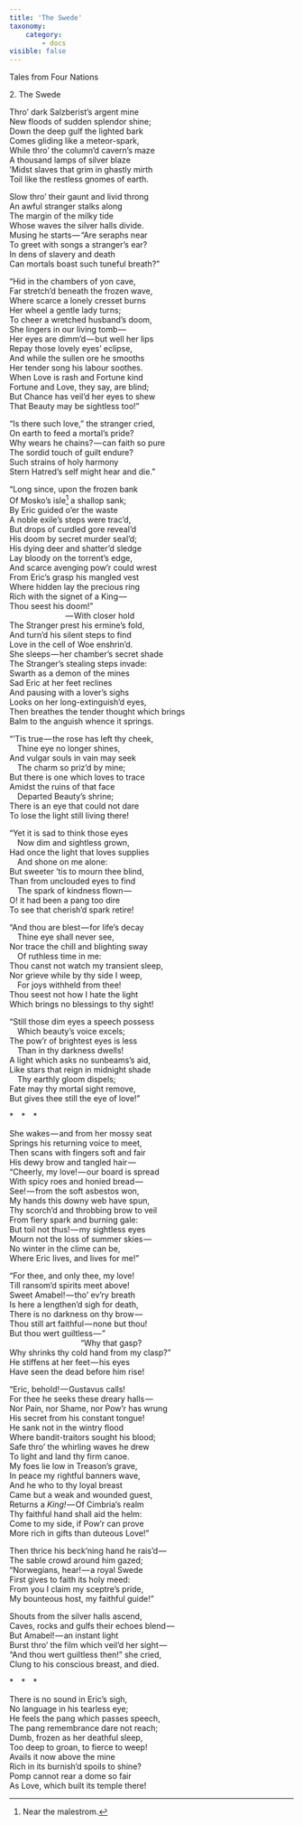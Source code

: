```yaml
---  
title: 'The Swede'  
taxonomy:  
    category:  
        - docs  
visible: false  
---  
```


<span class="title">Tales from Four Nations</span>  

<span class="title">2&#46; The Swede</span>
 
Thro’ dark Salzberist’s argent mine  
New floods of sudden splendor shine;  
Down the deep gulf the lighted bark  
Comes gliding like a meteor-spark,  
While thro’ the column’d cavern’s maze  
A thousand lamps of silver blaze  
’Midst slaves that grim in ghastly mirth  
Toil like the restless gnomes of earth.  
  
Slow thro’ their gaunt and livid throng  
An awful stranger stalks along  
The margin of the milky tide  
Whose waves the silver halls divide.  
Musing he starts — “Are seraphs near  
To greet with songs a stranger’s ear?  
In dens of slavery and death  
Can mortals boast such tuneful breath?”  
  
“Hid in the chambers of yon cave,  
Far stretch’d beneath the frozen wave,  
Where scarce a lonely cresset burns  
Her wheel a gentle lady turns;  
To cheer a wretched husband’s doom,  
She lingers in our living tomb —   
Her eyes are dimm’d — but well her lips  
Repay those lovely eyes’ eclipse,  
And while the sullen ore he smooths  
Her tender song his labour soothes.  
When Love is rash and Fortune kind  
Fortune and Love, they say, are blind;  
But Chance has veil’d her eyes to shew  
That Beauty may be sightless too!”  
  
“Is there such love,” the stranger cried,  
On earth to feed a mortal’s pride?  
Why wears he chains? — can faith so pure  
The sordid touch of guilt endure?  
Such strains of holy harmony  
Stern Hatred’s self might hear and die.”  
  
“Long since, upon the frozen bank  
Of Mosko’s isle[^1] a shallop sank;  
By Eric guided o’er the waste  
A noble exile’s steps were trac’d,  
But drops of curdled gore reveal’d  
His doom by secret murder seal’d;  
His dying deer and shatter’d sledge  
Lay bloody on the torrent’s edge,  
And scarce avenging pow’r could wrest  
From Eric’s grasp his mangled vest  
Where hidden lay the precious ring  
Rich with the signet of a King —   
Thou seest his doom!”   
&emsp;&emsp;&emsp;&emsp;&emsp;&emsp;&emsp; — With closer hold  
The Stranger prest his ermine’s fold,  
And turn’d his silent steps to find  
Love in the cell of Woe enshrin’d.  
She sleeps — her chamber’s secret shade  
The Stranger’s stealing steps invade:  
Swarth as a demon of the mines  
Sad Eric at her feet reclines  
And pausing with a lover’s sighs  
Looks on her long-extinguish’d eyes,  
Then breathes the tender thought which brings  
Balm to the anguish whence it springs.   
  
“’Tis true — the rose has left thy cheek,  
 Thine eye no longer shines,  
And vulgar souls in vain may seek  
 The charm so priz’d by mine;  
But there is one which loves to trace  
Amidst the ruins of that face  
 Departed Beauty’s shrine;  
There is an eye that could not dare  
To lose the light still living there!   
	  
“Yet it is sad to think those eyes  
 Now dim and sightless grown,  
Had once the light that loves supplies  
 And shone on me alone:  
But sweeter ’tis to mourn thee blind,  
Than from unclouded eyes to find  
 The spark of kindness flown —   
O! it had been a pang too dire  
To see that cherish’d spark retire!   
  
“And thou are blest — for life’s decay  
 Thine eye shall never see,  
Nor trace the chill and blighting sway  
 Of ruthless time in me:  
Thou canst not watch my transient sleep,  
Nor grieve while by thy side I weep,  
 For joys withheld from thee!  
Thou seest not how I hate the light  
Which brings no blessings to thy sight!   
		  
“Still those dim eyes a speech possess  
 Which beauty’s voice excels;  
The pow’r of brightest eyes is less  
 Than in thy darkness dwells!  
A light which asks no sunbeams’s aid,  
Like stars that reign in midnight shade  
 Thy earthly gloom dispels;  
Fate may thy mortal sight remove,  
But gives thee still the eye of love!”   
		  
&#42;&emsp;&#42;&emsp;&#42;&emsp;  
		  
She wakes — and from her mossy seat  
Springs his returning voice to meet,  
Then scans with fingers soft and fair  
His dewy brow and tangled hair —   
“Cheerly, my love! — our board is spread  
With spicy roes and honied bread —   
See! — from the soft asbestos won,  
My hands this downy web have spun,  
Thy scorch’d and throbbing brow to veil  
From fiery spark and burning gale:  
But toil not thus! — my sightless eyes  
Mourn not the loss of summer skies —   
No winter in the clime can be,  
Where Eric lives, and lives for me!”  
  
“For thee, and only thee, my love!  
Till ransom’d spirits meet above!  
Sweet Amabel! — tho’ ev’ry breath  
Is here a lengthen’d sigh for death,  
There is no darkness on thy brow —   
Thou still art faithful — none but thou!  
But thou wert guiltless — ”  
&emsp;&emsp;&emsp;&emsp;&emsp;&emsp;&emsp;&emsp;&emsp;“Why that gasp?  
Why shrinks thy cold hand from my clasp?”  
He stiffens at her feet — his eyes  
Have seen the dead before him rise!  
  
“Eric, behold! — Gustavus calls!  
For thee he seeks these dreary halls —   
Nor Pain, nor Shame, nor Pow’r has wrung  
His secret from his constant tongue!  
He sank not in the wintry flood  
Where bandit-traitors sought his blood;  
Safe thro’ the whirling waves he drew  
To light and land thy firm canoe.  
My foes lie low in Treason’s grave,  
In peace my rightful banners wave,  
And he who to thy loyal breast  
Came but a weak and wounded guest,  
Returns a *King!* — Of Cimbria’s realm  
Thy faithful hand shall aid the helm:  
Come to my side, if Pow’r can prove  
More rich in gifts than duteous Love!”  
  
Then thrice his beck’ning hand he rais’d —   
The sable crowd around him gazed;  
“Norwegians, hear! — a royal Swede  
First gives to faith its holy meed:  
From you I claim my sceptre’s pride,  
My bounteous host, my faithful guide!”   
		  
Shouts from the silver halls ascend,  
Caves, rocks and gulfs their echoes blend —   
But Amabel! — an instant light  
Burst thro’ the film which veil’d her sight —   
“And thou wert guiltless then!” she cried,  
Clung to his conscious breast, and died.   
		  
&#42;&emsp;&#42;&emsp;&#42;&emsp;
		  
There is no sound in Eric’s sigh,  
No language in his tearless eye;  
He feels the pang which passes speech,  
The pang remembrance dare not reach;  
Dumb, frozen as her deathful sleep,    
Too deep to groan, to fierce to weep!  
Avails it now above the mine  
Rich in its burnish’d spoils to shine?  
Pomp cannot rear a dome so fair  
As Love, which built its temple there!   
  
[^1]: Near the malestrom.